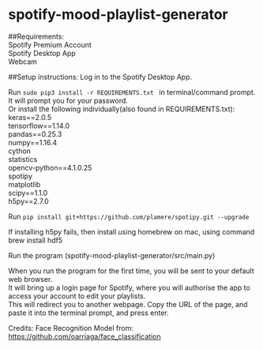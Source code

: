 # spotify-mood-playlist-generator

##Requirements:<br />
Spotify Premium Account<br />
Spotify Desktop App<br />
Webcam<br />

##Setup instructions:
Log in to the Spotify Desktop App. <br />

Run  ```sudo pip3 install -r REQUIREMENTS.txt ``` in terminal/command prompt. It will prompt you for your password. <br />
Or install the following individually(also found in REQUIREMENTS.txt):<br />
keras==2.0.5<br />
tensorflow==1.14.0<br />
pandas==0.25.3<br />
numpy==1.16.4<br />
cython<br />
statistics<br />
opencv-python==4.1.0.25<br />
spotipy<br />
matplotlib<br />
scipy==1.1.0<br />
h5py==2.7.0<br />

Run ```pip install git+https://github.com/plamere/spotipy.git --upgrade```<br />

If installing h5py fails, then install using homebrew on mac, using command
brew install hdf5

Run the program (spotify-mood-playlist-generator/src/main.py)<br />

When you run the program for the first time, you will be sent to your default web browser. <br />
It will bring up a login page for Spotify, where you will authorise the app to access your account to edit your playlists. <br />
This will redirect you to another webpage. Copy the URL of the page, and paste it into the terminal prompt, and press enter.<br /> 

Credits:
Face Recognition Model from: https://github.com/oarriaga/face_classification
